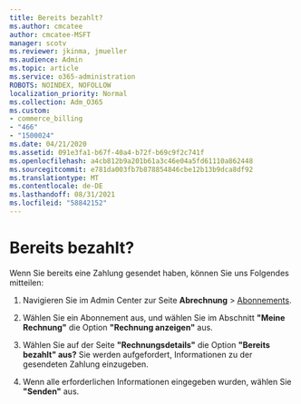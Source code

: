 ```yaml
---
title: Bereits bezahlt?
ms.author: cmcatee
author: cmcatee-MSFT
manager: scotv
ms.reviewer: jkinma, jmueller
ms.audience: Admin
ms.topic: article
ms.service: o365-administration
ROBOTS: NOINDEX, NOFOLLOW
localization_priority: Normal
ms.collection: Adm_O365
ms.custom:
- commerce_billing
- "466"
- "1500024"
ms.date: 04/21/2020
ms.assetid: 091e3fa1-b67f-40a4-b72f-b69c9f2c741f
ms.openlocfilehash: a4cb812b9a201b61a3c46e04a5fd61110a862448
ms.sourcegitcommit: e781da003fb7b878854846cbe12b13b9dca8df92
ms.translationtype: MT
ms.contentlocale: de-DE
ms.lasthandoff: 08/31/2021
ms.locfileid: "58842152"
---
```

# <a name="already-paid"></a>Bereits bezahlt?

Wenn Sie bereits eine Zahlung gesendet haben, können Sie uns Folgendes mitteilen:
  
1. Navigieren Sie im Admin Center zur Seite **Abrechnung** \> [Abonnements](https://go.microsoft.com/fwlink/p/?linkid=842054).

2. Wählen Sie ein Abonnement aus, und wählen Sie im Abschnitt **"Meine Rechnung"** die Option **"Rechnung anzeigen"** aus.

3. Wählen Sie auf der Seite **"Rechnungsdetails"** die Option **"Bereits bezahlt" aus?** Sie werden aufgefordert, Informationen zu der gesendeten Zahlung einzugeben.

4. Wenn alle erforderlichen Informationen eingegeben wurden, wählen Sie **"Senden"** aus.